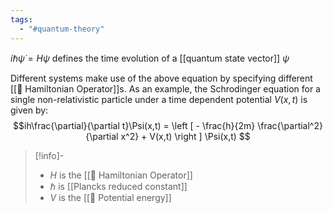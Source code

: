 ```yaml
---
tags:
  - "#quantum-theory"
---
```

$i \hbar \dot \psi = H \psi$ defines the time evolution of a [[quantum state vector]] $\psi$

Different systems make use of the above equation by specifying different [[📘 Hamiltonian Operator]]s. As an example, the Schrodinger equation for a single non-relativistic particle under a time dependent potential $V(x,t)$ is given by: $$ih\frac{\partial}{\partial t}\Psi(x,t) = \left [ - \frac{h}{2m} \frac{\partial^2}{\partial x^2} + V(x,t) \right ] \Psi(x,t) $$
>[!info]-
> - $H$ is the [[📘 Hamiltonian Operator]] 
> - $\hbar$ is [[Plancks reduced constant]]
> - $V$ is the [[📘 Potential energy]]